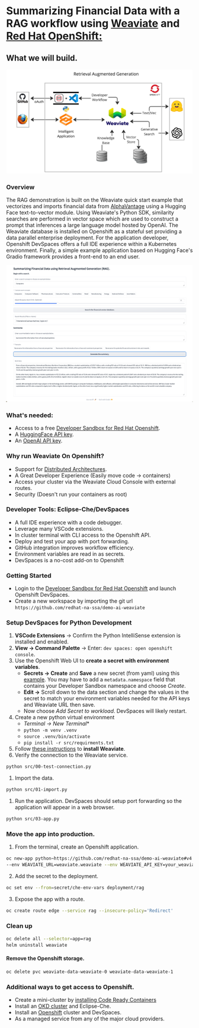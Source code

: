 # Summarizing Financial Data with a RAG workflow using [Weaviate](https://weaviate.io/) and [Red Hat OpenShift:](https://developers.redhat.com/developer-sandbox)

## What we will build.
![rag-demo](images/retrieval-augmented-generation.jpg "retrieval augmented generative search")

### Overview
The RAG demonstration is built on the Weaviate quick start example that vectorizes and imports financial data from [AlphaVantage](https://www.alphavantage.co)
using a Hugging Face text-to-vector module. Using Weaviate's Python SDK, similarity searches are performed in vector space which are used to construct a prompt that inferences
a large language model hosted by OpenAI. The Weaviate database is installed on Openshift as a stateful set providing
a data parallel enterprise deployment. For the application developer, Openshift DevSpaces offers a full IDE experience
within a Kubernetes environment. Finally, a simple example application based on Hugging Face's Gradio framework provides a front-end to an end user.

![financial-rag](images/finance-rag.png "Financial summary using RAG")

### What's needed:
- Access to a free [Developer Sandbox for Red Hat Openshift](https://developers.redhat.com/developer-sandbox).
- A [HuggingFace API key](https://huggingface.co/settings/tokens).
- An [OpenAI API key](https://platform.openai.com/account/api-keys).

### Why run Weaviate On Openshift?
- Support for [Distributed Architectures](https://weaviate.io/developers/weaviate/concepts/replication-architecture).
- A Great Developer Experience (Easily move code -> containers)
- Access your cluster via the Weaviate Cloud Console with external routes.
- Security (Doesn't run your containers as root)

### Developer Tools: Eclipse-Che/DevSpaces
- A full IDE experience with a code debugger.
- Leverage many VSCode extensions.
- In cluster terminal with CLI access to the Openshift API.
- Deploy and test your app with port forwarding.
- GitHub integration improves workflow efficiency.
- Environment variables are read in as secrets.
- DevSpaces is a no-cost add-on to Openshift

### Getting Started
- Login to the [Developer Sandbox for Red Hat Openshift](https://developers.redhat.com/developer-sandbox) and launch Openshift DevSpaces.
- Create a new workspace by importing the git url `https://github.com/redhat-na-ssa/demo-ai-weaviate`


### Setup DevSpaces for Python Development
1. **VSCode Extensions** -> Confirm the Python IntelliSense extension is installed and enabled.
1. **View -> Command Palette** -> Enter: `dev spaces: open openshift console`.
1. Use the Openshift Web UI to **create a secret with environment variables**.
   * **Secrets -> Create** and **Save** a new secret (from yaml) using this [example](resources/che-env.yaml). You may have to add a `metadata.namespace` field that contains your Developer Sandbox namespace and choose *Create*.
   * **Edit ->** Scroll down to the data section and change the values in the secret to match your environment variables needed for the API keys and Weaviate URL then save. 
   *  Now choose *Add Secret to workload*. DevSpaces will likely restart.
1. Create a new python virtual environment
      * *Terminal -> New Terminal**
      * `python -m venv .venv`
      * `source .venv/bin/activate`
      * `pip install -r src/requirments.txt`
1. Follow [these instructions](install-weaviate.md) to **install Weaviate**.
1. Verify the connection to the Weaviate service.
```bash
python src/00-test-connection.py
```
1. Import the data.
```bash
python src/01-import.py
```
1. Run the application. DevSpaces should setup port forwarding so the application will appear in a web browser.
```bash
python src/03-app.py
```
### Move the app into production.
1. From the terminal, create an Openshift application.
```bash
oc new-app python~https://github.com/redhat-na-ssa/demo-ai-weaviate#v4 --context-dir=/src --name=rag 
--env WEAVIATE_URL=weaviate.weaviate --env WEAVIATE_API_KEY=your_weaviate_admin-api-key --env OPENAI_API_KEY=your_openai_api_key
```
2. Add the secret to the deployment.
```bash
oc set env --from=secret/che-env-vars deployment/rag
```
3. Expose the app with a route.
```bash
oc create route edge --service rag --insecure-policy='Redirect'
```

### Clean up
```bash
oc delete all --selector=app=rag
helm uninstall weaviate
```

#### Remove the Openshift storage.
```bash
oc delete pvc weaviate-data-weaviate-0 weaviate-data-weaviate-1
```

### Additional ways to get access to Openshift.
- Create a mini-cluster by [installing Code Ready Containers](https://www.okd.io/crc/)
- Install an [OKD cluster](https://www.okd.io/installation/) and Eclipse-Che.
- Install an [Openshift](https://www.redhat.com/en/technologies/cloud-computing/openshift) cluster and DevSpaces.
- As a managed service from any of the major cloud providers.


